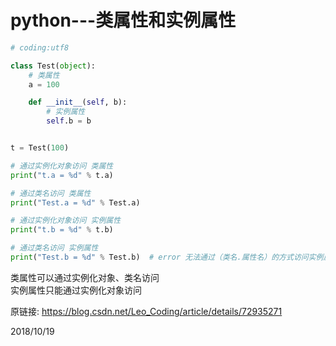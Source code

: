 # python---类属性和实例属性

```python
# coding:utf8

class Test(object):
    # 类属性
    a = 100

    def __init__(self, b):
        # 实例属性
        self.b = b


t = Test(100)

# 通过实例化对象访问 类属性
print("t.a = %d" % t.a)

# 通过类名访问 类属性
print("Test.a = %d" % Test.a)

# 通过实例化对象访问 实例属性
print("t.b = %d" % t.b)

# 通过类名访问 实例属性
print("Test.b = %d" % Test.b)  # error 无法通过（类名.属性名）的方式访问实例属性
```

类属性可以通过实例化对象、类名访问  
实例属性只能通过实例化对象访问  


原链接: https://blog.csdn.net/Leo_Coding/article/details/72935271  


2018/10/19  
